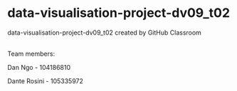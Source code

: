 # data-visualisation-project-dv09_t02
data-visualisation-project-dv09_t02 created by GitHub Classroom

\
Team members:

Dan Ngo - 104186810

Dante Rosini - 105335972 
